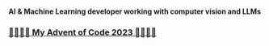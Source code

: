 #### AI & Machine Learning developer working with computer vision and LLMs  
 
### [🎄🎅🎁🎄 My Advent of Code 2023 🎄🎁🎅🎄](https://github.com/Andreas-Svensson/advent_of_code/tree/main/2023)  

